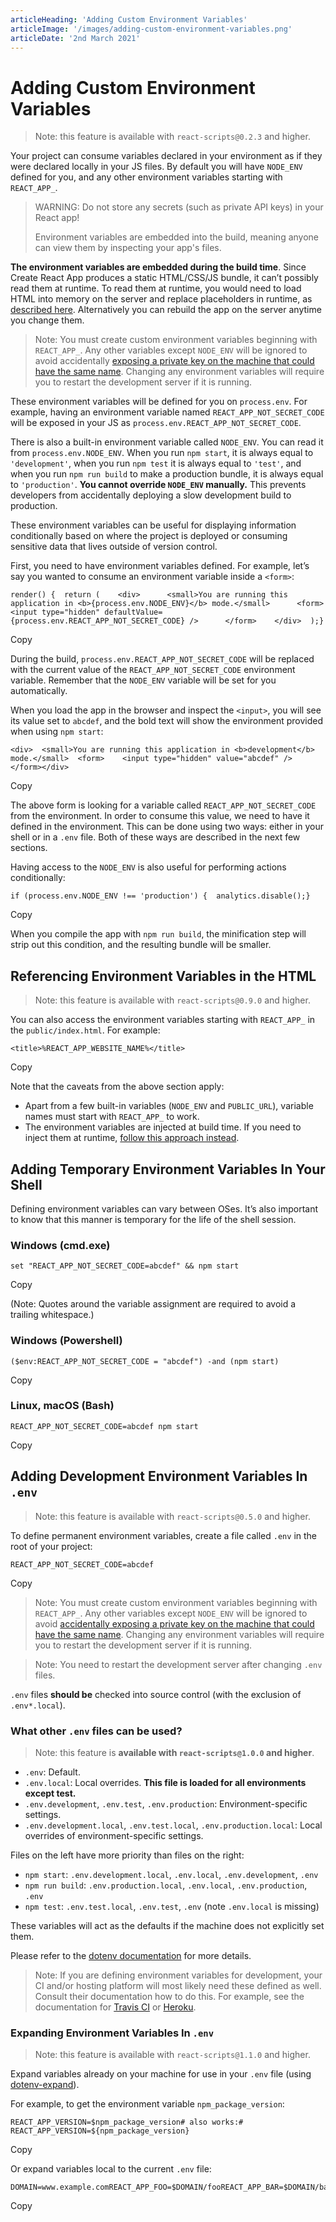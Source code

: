 ```yaml
---
articleHeading: 'Adding Custom Environment Variables'
articleImage: '/images/adding-custom-environment-variables.png'
articleDate: '2nd March 2021'
---
```


Adding Custom Environment Variables
===================================

> Note: this feature is available with `react-scripts@0.2.3` and higher.

Your project can consume variables declared in your environment as if they were declared locally in your JS files. By default you will have `NODE_ENV` defined for you, and any other environment variables starting with `REACT_APP_`.

> WARNING: Do not store any secrets (such as private API keys) in your React app!
> 
> Environment variables are embedded into the build, meaning anyone can view them by inspecting your app's files.

**The environment variables are embedded during the build time**. Since Create React App produces a static HTML/CSS/JS bundle, it can’t possibly read them at runtime. To read them at runtime, you would need to load HTML into memory on the server and replace placeholders in runtime, as [described here](/docs/title-and-meta-tags#injecting-data-from-the-server-into-the-page). Alternatively you can rebuild the app on the server anytime you change them.

> Note: You must create custom environment variables beginning with `REACT_APP_`. Any other variables except `NODE_ENV` will be ignored to avoid accidentally [exposing a private key on the machine that could have the same name](https://github.com/facebook/create-react-app/issues/865#issuecomment-252199527). Changing any environment variables will require you to restart the development server if it is running.

These environment variables will be defined for you on `process.env`. For example, having an environment variable named `REACT_APP_NOT_SECRET_CODE` will be exposed in your JS as `process.env.REACT_APP_NOT_SECRET_CODE`.

There is also a built-in environment variable called `NODE_ENV`. You can read it from `process.env.NODE_ENV`. When you run `npm start`, it is always equal to `'development'`, when you run `npm test` it is always equal to `'test'`, and when you run `npm run build` to make a production bundle, it is always equal to `'production'`. **You cannot override `NODE_ENV` manually.** This prevents developers from accidentally deploying a slow development build to production.

These environment variables can be useful for displaying information conditionally based on where the project is deployed or consuming sensitive data that lives outside of version control.

First, you need to have environment variables defined. For example, let’s say you wanted to consume an environment variable inside a `<form>`:

    render() {  return (    <div>      <small>You are running this application in <b>{process.env.NODE_ENV}</b> mode.</small>      <form>        <input type="hidden" defaultValue={process.env.REACT_APP_NOT_SECRET_CODE} />      </form>    </div>  );}

Copy

During the build, `process.env.REACT_APP_NOT_SECRET_CODE` will be replaced with the current value of the `REACT_APP_NOT_SECRET_CODE` environment variable. Remember that the `NODE_ENV` variable will be set for you automatically.

When you load the app in the browser and inspect the `<input>`, you will see its value set to `abcdef`, and the bold text will show the environment provided when using `npm start`:

    <div>  <small>You are running this application in <b>development</b> mode.</small>  <form>    <input type="hidden" value="abcdef" />  </form></div>

Copy

The above form is looking for a variable called `REACT_APP_NOT_SECRET_CODE` from the environment. In order to consume this value, we need to have it defined in the environment. This can be done using two ways: either in your shell or in a `.env` file. Both of these ways are described in the next few sections.

Having access to the `NODE_ENV` is also useful for performing actions conditionally:

    if (process.env.NODE_ENV !== 'production') {  analytics.disable();}

Copy

When you compile the app with `npm run build`, the minification step will strip out this condition, and the resulting bundle will be smaller.

Referencing Environment Variables in the HTML[​](#referencing-environment-variables-in-the-html "Direct link to heading")
-------------------------------------------------------------------------------------------------------------------------

> Note: this feature is available with `react-scripts@0.9.0` and higher.

You can also access the environment variables starting with `REACT_APP_` in the `public/index.html`. For example:

    <title>%REACT_APP_WEBSITE_NAME%</title>

Copy

Note that the caveats from the above section apply:

*   Apart from a few built-in variables (`NODE_ENV` and `PUBLIC_URL`), variable names must start with `REACT_APP_` to work.
*   The environment variables are injected at build time. If you need to inject them at runtime, [follow this approach instead](/docs/title-and-meta-tags#generating-dynamic-meta-tags-on-the-server).

Adding Temporary Environment Variables In Your Shell[​](#adding-temporary-environment-variables-in-your-shell "Direct link to heading")
---------------------------------------------------------------------------------------------------------------------------------------

Defining environment variables can vary between OSes. It’s also important to know that this manner is temporary for the life of the shell session.

### Windows (cmd.exe)[​](#windows-cmdexe "Direct link to heading")

    set "REACT_APP_NOT_SECRET_CODE=abcdef" && npm start

Copy

(Note: Quotes around the variable assignment are required to avoid a trailing whitespace.)

### Windows (Powershell)[​](#windows-powershell "Direct link to heading")

    ($env:REACT_APP_NOT_SECRET_CODE = "abcdef") -and (npm start)

Copy

### Linux, macOS (Bash)[​](#linux-macos-bash "Direct link to heading")

    REACT_APP_NOT_SECRET_CODE=abcdef npm start

Copy

Adding Development Environment Variables In `.env`[​](#adding-development-environment-variables-in-env "Direct link to heading")
--------------------------------------------------------------------------------------------------------------------------------

> Note: this feature is available with `react-scripts@0.5.0` and higher.

To define permanent environment variables, create a file called `.env` in the root of your project:

    REACT_APP_NOT_SECRET_CODE=abcdef

Copy

> Note: You must create custom environment variables beginning with `REACT_APP_`. Any other variables except `NODE_ENV` will be ignored to avoid [accidentally exposing a private key on the machine that could have the same name](https://github.com/facebook/create-react-app/issues/865#issuecomment-252199527). Changing any environment variables will require you to restart the development server if it is running.

> Note: You need to restart the development server after changing `.env` files.

`.env` files **should be** checked into source control (with the exclusion of `.env*.local`).

### What other `.env` files can be used?[​](#what-other-env-files-can-be-used "Direct link to heading")

> Note: this feature is **available with `react-scripts@1.0.0` and higher**.

*   `.env`: Default.
*   `.env.local`: Local overrides. **This file is loaded for all environments except test.**
*   `.env.development`, `.env.test`, `.env.production`: Environment-specific settings.
*   `.env.development.local`, `.env.test.local`, `.env.production.local`: Local overrides of environment-specific settings.

Files on the left have more priority than files on the right:

*   `npm start`: `.env.development.local`, `.env.local`, `.env.development`, `.env`
*   `npm run build`: `.env.production.local`, `.env.local`, `.env.production`, `.env`
*   `npm test`: `.env.test.local`, `.env.test`, `.env` (note `.env.local` is missing)

These variables will act as the defaults if the machine does not explicitly set them.

Please refer to the [dotenv documentation](https://github.com/motdotla/dotenv) for more details.

> Note: If you are defining environment variables for development, your CI and/or hosting platform will most likely need these defined as well. Consult their documentation how to do this. For example, see the documentation for [Travis CI](https://docs.travis-ci.com/user/environment-variables/) or [Heroku](https://devcenter.heroku.com/articles/config-vars).

### Expanding Environment Variables In `.env`[​](#expanding-environment-variables-in-env "Direct link to heading")

> Note: this feature is available with `react-scripts@1.1.0` and higher.

Expand variables already on your machine for use in your `.env` file (using [dotenv-expand](https://github.com/motdotla/dotenv-expand)).

For example, to get the environment variable `npm_package_version`:

    REACT_APP_VERSION=$npm_package_version# also works:# REACT_APP_VERSION=${npm_package_version}

Copy

Or expand variables local to the current `.env` file:

    DOMAIN=www.example.comREACT_APP_FOO=$DOMAIN/fooREACT_APP_BAR=$DOMAIN/bar

Copy